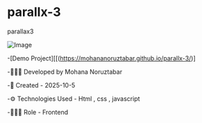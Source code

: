 # parallx-3
parallax3

![Image](https://github.com/user-attachments/assets/fc44ba0c-c5ac-47f4-90d1-d0133e89aa37)

-[Demo Project][[(https://mohananoruztabar.github.io/parallx-3/)]

-🙋🏽‍♀️ Developed by Mohana Noruztabar

-📅 Created - 2025-10-5

-⚙ Technologies Used - Html , css , javascript

-👩🏽‍💻 Role - Frontend
